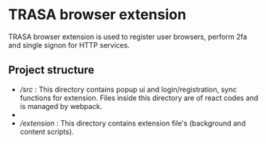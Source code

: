 # TRASA browser extension

TRASA browser extension is used to register user browsers, perform 2fa and single signon for HTTP services.

## Project structure
* */src* : This directory contains popup ui and login/registration, sync functions for extension. Files inside this directory are of react codes and is managed by webpack.
* 
* */extension* :  This directory contains extension file's (background and content scripts). 
